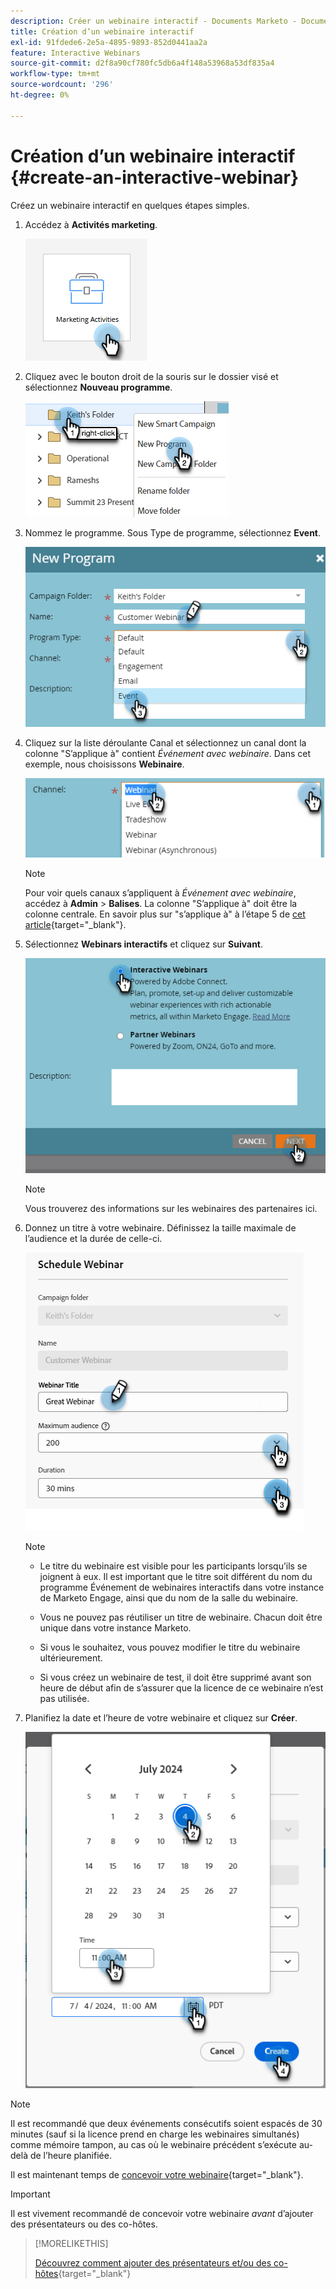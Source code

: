 ```yaml
---
description: Créer un webinaire interactif - Documents Marketo - Documentation du produit
title: Création d’un webinaire interactif
exl-id: 91fdede6-2e5a-4895-9893-852d0441aa2a
feature: Interactive Webinars
source-git-commit: d2f8a90cf780fc5db6a4f148a53968a53df835a4
workflow-type: tm+mt
source-wordcount: '296'
ht-degree: 0%

---
```


# Création d’un webinaire interactif {#create-an-interactive-webinar}

Créez un webinaire interactif en quelques étapes simples.

1. Accédez à **Activités marketing**.

   ![](assets/create-an-interactive-webinar-1.png)

1. Cliquez avec le bouton droit de la souris sur le dossier visé et sélectionnez **Nouveau programme**.

   ![](assets/create-an-interactive-webinar-2.png)

1. Nommez le programme. Sous Type de programme, sélectionnez **Event**.

   ![](assets/create-an-interactive-webinar-3.png)

1. Cliquez sur la liste déroulante Canal et sélectionnez un canal dont la colonne &quot;S’applique à&quot; contient _Événement avec webinaire_. Dans cet exemple, nous choisissons **Webinaire**.

   ![](assets/create-an-interactive-webinar-4.png)

   >[!NOTE]
   >
   >Pour voir quels canaux s’appliquent à _Événement avec webinaire_, accédez à **Admin** > **Balises**. La colonne &quot;S’applique à&quot; doit être la colonne centrale. En savoir plus sur &quot;s’applique à&quot; à l’étape 5 de [cet article](/help/marketo/product-docs/administration/tags/create-a-program-channel.md){target="_blank"}.

1. Sélectionnez **Webinars interactifs** et cliquez sur **Suivant**.

   ![](assets/create-an-interactive-webinar-5.png)

   >[!NOTE]
   >
   >Vous trouverez des informations sur les webinaires des partenaires ici.

1. Donnez un titre à votre webinaire. Définissez la taille maximale de l’audience et la durée de celle-ci.

   ![](assets/create-an-interactive-webinar-6.png)

   >[!NOTE]
   >
   >* Le titre du webinaire est visible pour les participants lorsqu’ils se joignent à eux. Il est important que le titre soit différent du nom du programme Événement de webinaires interactifs dans votre instance de Marketo Engage, ainsi que du nom de la salle du webinaire.
   >
   >* Vous ne pouvez pas réutiliser un titre de webinaire. Chacun doit être unique dans votre instance Marketo.
   >
   >* Si vous le souhaitez, vous pouvez modifier le titre du webinaire ultérieurement.
   >
   >* Si vous créez un webinaire de test, il doit être supprimé avant son heure de début afin de s’assurer que la licence de ce webinaire n’est pas utilisée.

1. Planifiez la date et l’heure de votre webinaire et cliquez sur **Créer**.

   ![](assets/create-an-interactive-webinar-7.png)

>[!NOTE]
>
>Il est recommandé que deux événements consécutifs soient espacés de 30 minutes (sauf si la licence prend en charge les webinaires simultanés) comme mémoire tampon, au cas où le webinaire précédent s’exécute au-delà de l’heure planifiée.

Il est maintenant temps de [concevoir votre webinaire](/help/marketo/product-docs/demand-generation/events/interactive-webinars/designing-interactive-webinars.md){target="_blank"}.

>[!IMPORTANT]
>
>Il est vivement recommandé de concevoir votre webinaire _avant_ d’ajouter des présentateurs ou des co-hôtes.

>[!MORELIKETHIS]
>
>[Découvrez comment ajouter des présentateurs et/ou des co-hôtes](/help/marketo/product-docs/demand-generation/events/interactive-webinars/add-a-webinar-team.md){target="_blank"}
